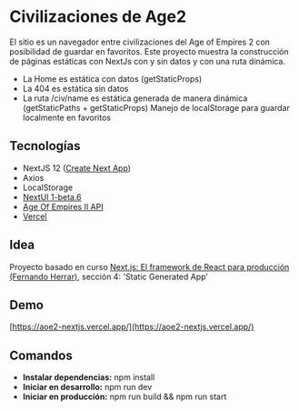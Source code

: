 # Civilizaciones de Age2
El sitio es un navegador entre civilizaciones del Age of Empires 2 con posibilidad de guardar en favoritos.
Este proyecto muestra la construcción de páginas estáticas con NextJs con y sin datos y con una ruta dinámica.
- La Home es estática con datos (getStaticProps)
- La 404 es estática sin datos
- La ruta /civ/name es estática generada de manera dinámica (getStaticPaths + getStaticProps)
Manejo de localStorage para guardar localmente en favoritos

## Tecnologías
- NextJS 12 ([Create Next App](https://nextjs.org/docs/api-reference/create-next-app))
- Axios
- LocalStorage
- [NextUI 1-beta.6](https://nextui.org/)
- [Age Of Empires II API](https://age-of-empires-2-api.herokuapp.com/docs/)
- [Vercel](https://vercel.com/)

## Idea
Proyecto basado en curso [Next.js: El framework de React para producción (Fernando Herrar)](https://aprenderjavascript.online/clon-de-spotify), sección 4: 'Static Generated App'

## Demo
[https://aoe2-nextjs.vercel.app/](https://aoe2-nextjs.vercel.app/)

## Comandos
- **Instalar dependencias:** npm install
- **Iniciar en desarrollo:** npm run dev
- **Iniciar en producción:** npm run build && npm run start